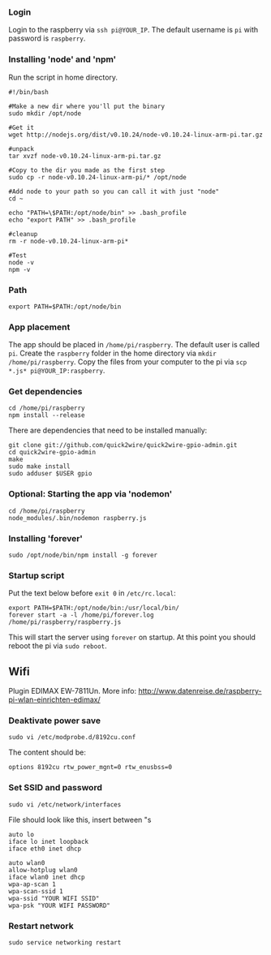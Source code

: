 ### Login

Login to the raspberry via `ssh pi@YOUR_IP`. The default username is `pi` with password is `raspberry`.

### Installing 'node' and 'npm'

Run the script in home directory.

    #!/bin/bash
     
    #Make a new dir where you'll put the binary
    sudo mkdir /opt/node
     
    #Get it
    wget http://nodejs.org/dist/v0.10.24/node-v0.10.24-linux-arm-pi.tar.gz      
     
    #unpack
    tar xvzf node-v0.10.24-linux-arm-pi.tar.gz
     
    #Copy to the dir you made as the first step
    sudo cp -r node-v0.10.24-linux-arm-pi/* /opt/node
     
    #Add node to your path so you can call it with just "node"
    cd ~
     
    echo "PATH=\$PATH:/opt/node/bin" >> .bash_profile
    echo "export PATH" >> .bash_profile
    
    #cleanup
    rm -r node-v0.10.24-linux-arm-pi*
     
    #Test
    node -v
    npm -v
    
### Path

    export PATH=$PATH:/opt/node/bin
   
### App placement
    
The app should be placed in `/home/pi/raspberry`. The default user is called `pi`.
Create the `raspberry` folder in the home directory via `mkdir /home/pi/raspberry`.
Copy the files from your computer to the pi via `scp *.js* pi@YOUR_IP:raspberry`.

### Get dependencies

    cd /home/pi/raspberry
    npm install --release
    
There are dependencies that need to be installed manually:

    git clone git://github.com/quick2wire/quick2wire-gpio-admin.git
    cd quick2wire-gpio-admin
    make
    sudo make install
    sudo adduser $USER gpio
    
### Optional: Starting the app via 'nodemon'

    cd /home/pi/raspberry
    node_modules/.bin/nodemon raspberry.js

### Installing 'forever'

    sudo /opt/node/bin/npm install -g forever

### Startup script

Put the text below before `exit 0` in `/etc/rc.local`:

    export PATH=$PATH:/opt/node/bin:/usr/local/bin/
    forever start -a -l /home/pi/forever.log /home/pi/raspberry/raspberry.js
 
This will start the server using `forever` on startup.
At this point you should reboot the pi via `sudo reboot`.

## Wifi

Plugin EDIMAX EW-7811Un.
More info: http://www.datenreise.de/raspberry-pi-wlan-einrichten-edimax/

### Deaktivate power save

    sudo vi /etc/modprobe.d/8192cu.conf

The content should be:

    options 8192cu rtw_power_mgnt=0 rtw_enusbss=0
    
    
### Set SSID and password

    sudo vi /etc/network/interfaces
    
File should look like this, insert between "s

    auto lo
    iface lo inet loopback
    iface eth0 inet dhcp
    
    auto wlan0
    allow-hotplug wlan0
    iface wlan0 inet dhcp
    wpa-ap-scan 1
    wpa-scan-ssid 1
    wpa-ssid "YOUR WIFI SSID"
    wpa-psk "YOUR WIFI PASSWORD"
    
### Restart network

    sudo service networking restart
    


